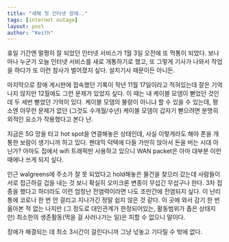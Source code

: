```yaml
---
title: "새해 첫 인터넷 장애.."
tags: [internet outage]
layout: post
author: "Keith"
---
```


휴일 기간엔 멀쩡히 잘 되었던 인터넷 서비스가 1월 3일 오전에 또 먹통이 되었다. 보나마나 누군가 오늘 인터넷 서비스를 새로 개통하기로 했고, 또 그렇게 기사가 나와서 작업을 하다가 또 이런 참사가 벌어졌지 싶다. 설치기사 때문이든 아니든.

마지막으로 장애 게시판에 접속했던 기록이 작년 11월 17일이라고 적혀있는데 잘은 기억나지 않지만 12월에도 그런 문제가 있었지 싶다. 이 때는 내 케이블 모뎀이 뻗었던 것인데 두 세번 뻗었던 기억이 있다. 케이블 모뎀의 불량이 아니냐 할 수 있을 수 있는데, 평소엔 아무런 문제가 없던 (그것도 수개월/수년) 케이블 모뎀이 갑자기 뻗으려면 분명히 외적인 요소가 작용했다고 본다 난.

지금은 5G 망을 타고 hot spot을 연결해놓은 상태인데, 사실 이렇게라도 해야 폰을 개통한 보람이 생기니까 하고 있다. 팬대믹 덕택에 다들 가만히 앉아서 돈을 버는 시대 아닌가? 아마도 집에서 wifi 트래픽만 사용하고 있으니 WAN packet은 아마 대부분 이런 때에나 쓰게 되지 싶다. 

인근 walgreens에 주소가 잘 못 되었다고 hold해놓은 물건을 찾으러 갔는데 사람들이 서로 접근하길 겁을 내는 것 보니 확실히 오미크론 변종이 무섭긴 무섭구나 한다. 3차 접종을 했다고 하더라도 이런 엄청난 전염력이라면 나도 조만간에 전염되지 싶다. 이 난리통에 코로나 한 번 안 걸리고 지나가긴 정말 쉽지 않은 것 같다. 이 곳에 와서 감기 한 번 옮아본 적 없는 나지만 (그 정도로 대인관계가 한정되어있는, 활동범위가 좁은 상태지만) 최소한의 생존활동(먹을 걸 사러나가는 일)은 피할 수 없으니 말이다.

장애가 해결되는 데 최소 3시간이 걸린다니까 그냥 넋놓고 기다릴 수 밖에 없다.